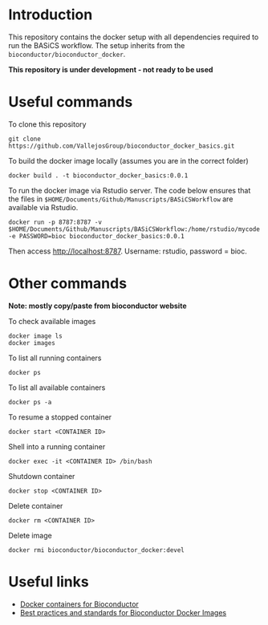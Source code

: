# Introduction

This repository contains the docker setup with all dependencies required to run
the BASiCS workflow. The setup inherits from the `bioconductor/bioconductor_docker`.

**This repository is under development - not ready to be used**

# Useful commands

To clone this repository

```
git clone https://github.com/VallejosGroup/bioconductor_docker_basics.git
```

To build the docker image locally (assumes you are in the correct folder)

```
docker build . -t bioconductor_docker_basics:0.0.1
```

To run the docker image via Rstudio server. The code below ensures that the 
files in `$HOME/Documents/Github/Manuscripts/BASiCSWorkflow` are available via 
Rstudio.  

```
docker run -p 8787:8787 -v $HOME/Documents/Github/Manuscripts/BASiCSWorkflow:/home/rstudio/mycode -e PASSWORD=bioc bioconductor_docker_basics:0.0.1
```

Then access [http://localhost:8787](http://localhost:8787).
Username: rstudio, password = bioc.

# Other commands

**Note: mostly copy/paste from bioconductor website**

To check available images

```
docker image ls
docker images
```

To list all running containers

```
docker ps
```

To list all available containers

```
docker ps -a
```

To resume a stopped container

```
docker start <CONTAINER ID>
```

Shell into a running container

```
docker exec -it <CONTAINER ID> /bin/bash
```

Shutdown container

```
docker stop <CONTAINER ID>
```

Delete container

```
docker rm <CONTAINER ID>
```

Delete image

```
docker rmi bioconductor/bioconductor_docker:devel
```

# Useful links

- [Docker containers for Bioconductor](https://www.bioconductor.org/help/docker/)
- [Best practices and standards for Bioconductor Docker Images](https://github.com/Bioconductor/bioconductor_docker/blob/master/best_practices.md)


